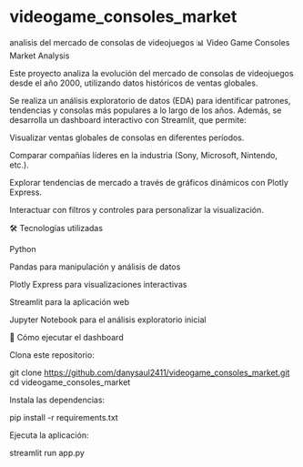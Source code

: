 # videogame_consoles_market
analisis del mercado de consolas de videojuegos 
📊 Video Game Consoles Market Analysis

Este proyecto analiza la evolución del mercado de consolas de videojuegos desde el año 2000, utilizando datos históricos de ventas globales.

Se realiza un análisis exploratorio de datos (EDA) para identificar patrones, tendencias y consolas más populares a lo largo de los años. Además, se desarrolla un dashboard interactivo con Streamlit, que permite:

Visualizar ventas globales de consolas en diferentes períodos.

Comparar compañías líderes en la industria (Sony, Microsoft, Nintendo, etc.).

Explorar tendencias de mercado a través de gráficos dinámicos con Plotly Express.

Interactuar con filtros y controles para personalizar la visualización.

🛠️ Tecnologías utilizadas

Python

Pandas para manipulación y análisis de datos

Plotly Express para visualizaciones interactivas

Streamlit para la aplicación web

Jupyter Notebook para el análisis exploratorio inicial

🚀 Cómo ejecutar el dashboard

Clona este repositorio:

git clone https://github.com/danysaul2411/videogame_consoles_market.git
cd videogame_consoles_market


Instala las dependencias:

pip install -r requirements.txt


Ejecuta la aplicación:

streamlit run app.py
